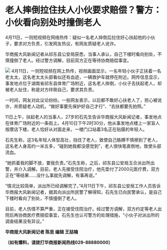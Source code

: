 # 老人摔倒拉住扶人小伙要求赔偿？警方：小伙看向别处时撞倒老人

4月11日，一则短视频在网络热传：疑似一名老人摔倒后拉住好心扶起他的小伙子，要求对方负责，引发网友热议，有网友质疑老人讹诈。

华商报大风新闻记者从祁东县公安局获悉，当事人承认，自己下楼时看向别处，不慎撞倒了老人。经过警方调解，目前双方正在等待协商赔偿事宜。

![](https://inews.gtimg.com/om_bt/O70dJHx8gqVIhvBC721YDsylagS47bQSJQlCzfYnT3inkAA/1000)
4月11日，一则短视频在网上热传，视频画面显示，一名年轻小伙子正扶着一名老太太，这名老太太头部看似还有血迹，一辆救护车就停在附近。网传信息显示，事发地点位于湖南省祁东县体育广场附近，这名老人摔倒，小伙子去扶起老人，却被老人扯住，称是对方绊倒自己，要求其负责。

一时间，网友对此议论纷纷。一些网友表示，以后都不敢好心扶老人了，担心被讹诈，并质疑老人动机，“做好事要先保护好自己才行”、“去扶都要先拍照。”

11日上午，扶起老人的当事人，27岁的石先生告诉华商报大风新闻记者，事发地点在体育广场附近的一条街上。4月10日下午2时30分，他从事发地点楼上一家盲人按摩店下楼，老人恰好从对面走来，一楼门口站着3名正在贴膜的年轻人。

石先生称，这3名年轻人体型高壮，挡住了老人，致使自己胳膊不慎擦到了老人，这名老人身高约一米五多，“碰到她我都没感觉到”，老人很快笔直倒地，致使头部流血。

“她抓着我的脚不放，要我负责。”石先生称，之后，祁东县公安局玉合派出所出警，并介入调解。目前，老人先接受住院治疗，他先垫付了2000元医疗费，双方正在“等结果……没什么事就先调解，有事再说。”

“情况比较简单，派出所已经调解完了。”4月11日下午，祁东县公安局工作人员告诉华商报大风新闻记者，据其向派出所民警了解得知，石先生已向民警承认，是自己下楼时看向了别处，不慎撞倒了老人。

目前，老人伤情不算严重，正在接受住院治疗。经过警方调解，双方约定等老人出院后再协商医疗费赔偿事宜，石先生也认可警方的处理措施，“小伙子对派出所的调查结果没有异议。”

**华商报大风新闻记者 陈思 编辑 王喆楠**

**（如有爆料，请拨打华商报新闻热线029-88880000）**

